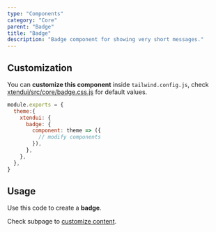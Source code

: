 ```yaml
---
type: "Components"
category: "Core"
parent: "Badge"
title: "Badge"
description: "Badge component for showing very short messages."
---
```


## Customization

You can **customize this component** inside `tailwind.config.js`, check [xtendui/src/core/badge.css.js](https://github.com/minimit/xtendui/blob/master/src/core/badge.css.js) for default values.

```jsx
module.exports = {
  theme:{
    xtendui: {
      badge: {
        component: theme => ({
          // modify components
        }),
      },
    },
  },
}
```

## Usage

Use this code to create a **badge**.

<demo>
  <demovanilla src="vanilla/components/core/badge/usage">
  </demovanilla>
</demo>

Check subpage to [customize content](/components/core/badge/content).
